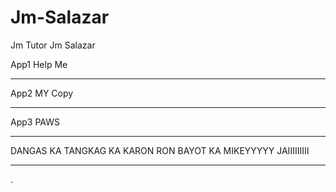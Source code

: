 # Jm-Salazar
Jm Tutor
Jm Salazar

App1 Help Me
____________
App2 MY Copy
____________
App3 PAWS
____________

DANGAS KA
TANGKAG KA
KARON RON
BAYOT KA
MIKEYYYYY
JAIIIIIIIII
________________
.